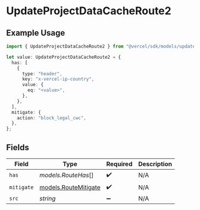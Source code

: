 # UpdateProjectDataCacheRoute2

## Example Usage

```typescript
import { UpdateProjectDataCacheRoute2 } from "@vercel/sdk/models/updateprojectdatacacheop.js";

let value: UpdateProjectDataCacheRoute2 = {
  has: [
    {
      type: "header",
      key: "x-vercel-ip-country",
      value: {
        eq: "<value>",
      },
    },
  ],
  mitigate: {
    action: "block_legal_cwc",
  },
};
```

## Fields

| Field                                              | Type                                               | Required                                           | Description                                        |
| -------------------------------------------------- | -------------------------------------------------- | -------------------------------------------------- | -------------------------------------------------- |
| `has`                                              | *models.RouteHas*[]                                | :heavy_check_mark:                                 | N/A                                                |
| `mitigate`                                         | [models.RouteMitigate](../models/routemitigate.md) | :heavy_check_mark:                                 | N/A                                                |
| `src`                                              | *string*                                           | :heavy_minus_sign:                                 | N/A                                                |